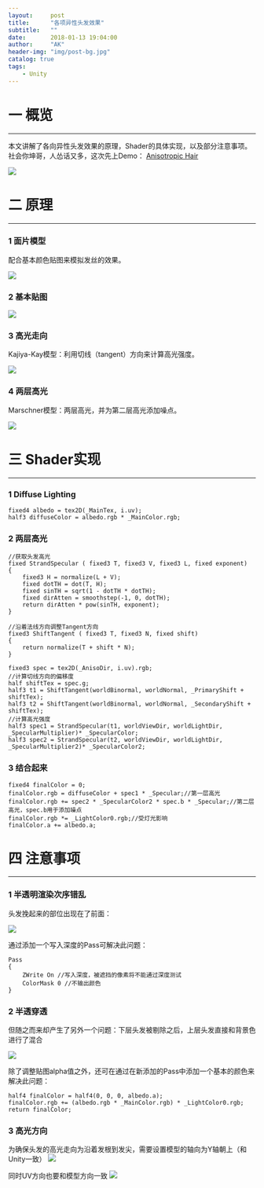 ```yaml
---
layout:     post
title:      "各项异性头发效果"
subtitle:   ""
date:       2018-01-13 19:04:00
author:     "AK"
header-img: "img/post-bg.jpg"
catalog: true
tags:
    - Unity
---
```


# 一 概览
---
本文讲解了各向异性头发效果的原理，Shader的具体实现，以及部分注意事项。  
社会你坤哥，人怂话又多，这次先上Demo： [Anisotropic Hair](https://github.com/ak-TechArtist/AnisotropicHair)

![](/img/in-post/Anisotropic-hair-effect/pic1.png)
<small class="img-hint"></small>

# 二 原理
---
### 1 面片模型
配合基本颜色贴图来模拟发丝的效果。

![](/img/in-post/Anisotropic-hair-effect/pic2.png)
<small class="img-hint"></small>

### 2 基本贴图
![](/img/in-post/Anisotropic-hair-effect/pic3.png)
<small class="img-hint"></small>

### 3 高光走向
Kajiya-Kay模型：利用切线（tangent）方向来计算高光强度。

![](/img/in-post/Anisotropic-hair-effect/pic4.png)
<small class="img-hint"></small>

###  4 两层高光
Marschner模型：两层高光，并为第二层高光添加噪点。

![](/img/in-post/Anisotropic-hair-effect/pic5.png)
<small class="img-hint"></small>

# 三 Shader实现
---
### 1 Diffuse Lighting
```
fixed4 albedo = tex2D(_MainTex, i.uv);
half3 diffuseColor = albedo.rgb * _MainColor.rgb;
```

### 2 两层高光
```
//获取头发高光
fixed StrandSpecular ( fixed3 T, fixed3 V, fixed3 L, fixed exponent)
{
	fixed3 H = normalize(L + V);
	fixed dotTH = dot(T, H);
	fixed sinTH = sqrt(1 - dotTH * dotTH);
	fixed dirAtten = smoothstep(-1, 0, dotTH);
	return dirAtten * pow(sinTH, exponent);
}
			
//沿着法线方向调整Tangent方向
fixed3 ShiftTangent ( fixed3 T, fixed3 N, fixed shift)
{
	return normalize(T + shift * N);
}

fixed3 spec = tex2D(_AnisoDir, i.uv).rgb;
//计算切线方向的偏移度
half shiftTex = spec.g;
half3 t1 = ShiftTangent(worldBinormal, worldNormal, _PrimaryShift + shiftTex);
half3 t2 = ShiftTangent(worldBinormal, worldNormal, _SecondaryShift + shiftTex);
//计算高光强度		
half3 spec1 = StrandSpecular(t1, worldViewDir, worldLightDir, _SpecularMultiplier)* _SpecularColor;
half3 spec2 = StrandSpecular(t2, worldViewDir, worldLightDir, _SpecularMultiplier2)* _SpecularColor2;

```
### 3 结合起来
```
fixed4 finalColor = 0;
finalColor.rgb = diffuseColor + spec1 * _Specular;//第一层高光
finalColor.rgb += spec2 * _SpecularColor2 * spec.b * _Specular;//第二层高光，spec.b用于添加噪点
finalColor.rgb *= _LightColor0.rgb;//受灯光影响
finalColor.a += albedo.a;
```
# 四 注意事项
---
### 1 半透明渲染次序错乱
头发挽起来的部位出现在了前面：

![](/img/in-post/Anisotropic-hair-effect/pic6.png)
<small class="img-hint"></small>

通过添加一个写入深度的Pass可解决此问题：
```
Pass
{
	ZWrite On //写入深度，被遮挡的像素将不能通过深度测试
	ColorMask 0 //不输出颜色
}
```

### 2 半透穿透
但随之而来却产生了另外一个问题：下层头发被剔除之后，上层头发直接和背景色进行了混合

![](/img/in-post/Anisotropic-hair-effect/pic7.png)
<small class="img-hint"></small>

除了调整贴图alpha值之外，还可在通过在新添加的Pass中添加一个基本的颜色来解决此问题：
```
half4 finalColor = half4(0, 0, 0, albedo.a);
finalColor.rgb += (albedo.rgb * _MainColor.rgb) * _LightColor0.rgb;
return finalColor;
```

### 3 高光方向
为确保头发的高光走向为沿着发根到发尖，需要设置模型的轴向为Y轴朝上（和Unity一致）
![](/img/in-post/Anisotropic-hair-effect/pic8.png)
<small class="img-hint"></small>

同时UV方向也要和模型方向一致
![](/img/in-post/Anisotropic-hair-effect/pic9.png)
<small class="img-hint"></small>














